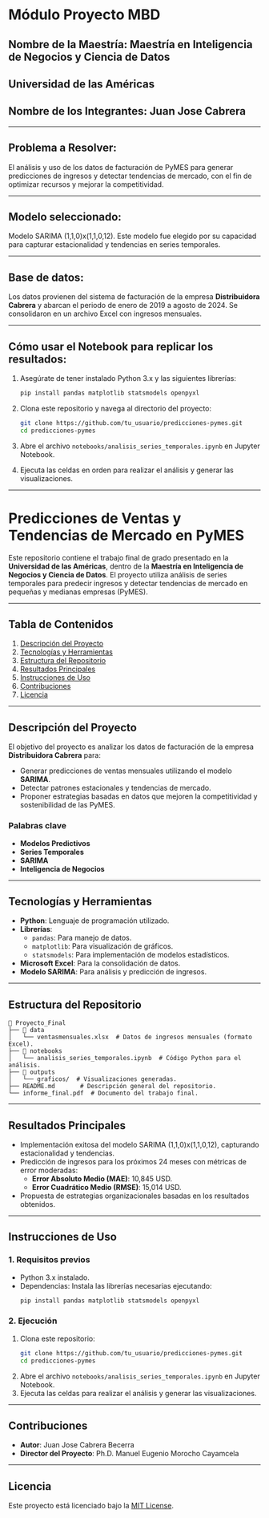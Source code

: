 
# **Módulo Proyecto MBD**

## Nombre de la Maestría: Maestría en Inteligencia de Negocios y Ciencia de Datos  
## Universidad de las Américas  
## Nombre de los Integrantes: Juan Jose Cabrera  

---

## Problema a Resolver:

El análisis y uso de los datos de facturación de PyMES para generar predicciones de ingresos y detectar tendencias de mercado, con el fin de optimizar recursos y mejorar la competitividad.

---

## Modelo seleccionado:

Modelo SARIMA (1,1,0)x(1,1,0,12). Este modelo fue elegido por su capacidad para capturar estacionalidad y tendencias en series temporales.

---

## Base de datos:

Los datos provienen del sistema de facturación de la empresa **Distribuidora Cabrera** y abarcan el periodo de enero de 2019 a agosto de 2024. Se consolidaron en un archivo Excel con ingresos mensuales.

---

## Cómo usar el Notebook para replicar los resultados:

1. Asegúrate de tener instalado Python 3.x y las siguientes librerías:
   ```bash
   pip install pandas matplotlib statsmodels openpyxl
   ```

2. Clona este repositorio y navega al directorio del proyecto:
   ```bash
   git clone https://github.com/tu_usuario/predicciones-pymes.git
   cd predicciones-pymes
   ```

3. Abre el archivo `notebooks/analisis_series_temporales.ipynb` en Jupyter Notebook.

4. Ejecuta las celdas en orden para realizar el análisis y generar las visualizaciones.

---

# Predicciones de Ventas y Tendencias de Mercado en PyMES

Este repositorio contiene el trabajo final de grado presentado en la **Universidad de las Américas**, dentro de la **Maestría en Inteligencia de Negocios y Ciencia de Datos**. El proyecto utiliza análisis de series temporales para predecir ingresos y detectar tendencias de mercado en pequeñas y medianas empresas (PyMES).

---

## Tabla de Contenidos

1. [Descripción del Proyecto](#descripción-del-proyecto)
2. [Tecnologías y Herramientas](#tecnologías-y-herramientas)
3. [Estructura del Repositorio](#estructura-del-repositorio)
4. [Resultados Principales](#resultados-principales)
5. [Instrucciones de Uso](#instrucciones-de-uso)
6. [Contribuciones](#contribuciones)
7. [Licencia](#licencia)

---

## Descripción del Proyecto

El objetivo del proyecto es analizar los datos de facturación de la empresa **Distribuidora Cabrera** para:

- Generar predicciones de ventas mensuales utilizando el modelo **SARIMA**.
- Detectar patrones estacionales y tendencias de mercado.
- Proponer estrategias basadas en datos que mejoren la competitividad y sostenibilidad de las PyMES.

### Palabras clave

- **Modelos Predictivos**
- **Series Temporales**
- **SARIMA**
- **Inteligencia de Negocios**

---

## Tecnologías y Herramientas

- **Python**: Lenguaje de programación utilizado.
- **Librerías**:
  - `pandas`: Para manejo de datos.
  - `matplotlib`: Para visualización de gráficos.
  - `statsmodels`: Para implementación de modelos estadísticos.
- **Microsoft Excel**: Para la consolidación de datos.
- **Modelo SARIMA**: Para análisis y predicción de ingresos.

---

## Estructura del Repositorio

```plaintext
📂 Proyecto_Final
├── 📂 data
│   └── ventasmensuales.xlsx  # Datos de ingresos mensuales (formato Excel).
├── 📂 notebooks
│   └── analisis_series_temporales.ipynb  # Código Python para el análisis.
├── 📂 outputs
│   └── graficos/  # Visualizaciones generadas.
├── README.md       # Descripción general del repositorio.
└── informe_final.pdf  # Documento del trabajo final.
```

---

## Resultados Principales

- Implementación exitosa del modelo SARIMA (1,1,0)x(1,1,0,12), capturando estacionalidad y tendencias.
- Predicción de ingresos para los próximos 24 meses con métricas de error moderadas:
  - **Error Absoluto Medio (MAE)**: 10,845 USD.
  - **Error Cuadrático Medio (RMSE)**: 15,014 USD.
- Propuesta de estrategias organizacionales basadas en los resultados obtenidos.

---

## Instrucciones de Uso

### 1. Requisitos previos

- Python 3.x instalado.
- Dependencias: Instala las librerías necesarias ejecutando:
  ```bash
  pip install pandas matplotlib statsmodels openpyxl
  ```

### 2. Ejecución

1. Clona este repositorio:
   ```bash
   git clone https://github.com/tu_usuario/predicciones-pymes.git
   cd predicciones-pymes
   ```
2. Abre el archivo `notebooks/analisis_series_temporales.ipynb` en Jupyter Notebook.
3. Ejecuta las celdas para realizar el análisis y generar las visualizaciones.

---

## Contribuciones

- **Autor**: Juan Jose Cabrera Becerra
- **Director del Proyecto**: Ph.D. Manuel Eugenio Morocho Cayamcela

---

## Licencia

Este proyecto está licenciado bajo la [MIT License](LICENSE).

